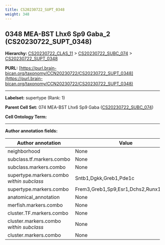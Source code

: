 ```yaml
---
title: CS20230722_SUPT_0348
weight: 348
---
```

## 0348 MEA-BST Lhx6 Sp9 Gaba_2 (CS20230722_SUPT_0348)
<b>Hierarchy: </b>
[CS20230722_CLAS_11](../CS20230722_CLAS_11) >
[CS20230722_SUBC_074](../CS20230722_SUBC_074) >
[CS20230722_SUPT_0348](../CS20230722_SUPT_0348)

**PURL:** [https://purl.brain-bican.org/taxonomy/CCN20230722/CS20230722_SUPT_0348](https://purl.brain-bican.org/taxonomy/CCN20230722/CS20230722_SUPT_0348)

---


**Labelset:** supertype (Rank: 1)

**Parent Cell Set:** 074 MEA-BST Lhx6 Sp9 Gaba ([CS20230722_SUBC_074](../CS20230722_SUBC_074))



**Cell Ontology Term:** 

[MARKER GENES.]: #


---

[TRANSFERRED ANNOTATIONS.]: #


[AUTHOR ANNOTATION FIELDS.]: #


**Author annotation fields:**

| Author annotation | Value |
|-------------------|-------|
|neighborhood|None|
|subclass.tf.markers.combo|None|
|subclass.markers.combo|None|
|supertype.markers.combo _within subclass_|Sntb1,Dgkk,Greb1,Pde1c|
|supertype.markers.combo|Frem3,Greb1,Sp9,Esr1,Dchs2,Runx1t1,Trhr|
|anatomical_annotation|None|
|merfish.markers.combo|None|
|cluster.TF.markers.combo|None|
|cluster.markers.combo _within subclass_|None|
|cluster.markers.combo|None|
